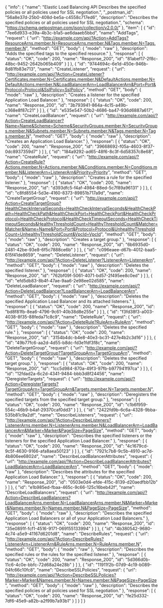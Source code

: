 {
  "info": {
    "name": "Elastic Load Balancing API Describes the specified policies or all policies used for SSL negotiation.",
    "_postman_id": "56a8e37d-25b0-408d-be5a-c4558c717ed6",
    "description": "Describes the specified policies or all policies used for SSL negotiation.",
    "schema": "https://schema.getpostman.com/json/collection/v2.0.0/"
  },
  "item": [
    {
      "id": "7ee6d933-e39a-4b3c-b1a5-ae6daaeb5bbd",
      "name": "AddTags",
      "request": {
        "url": "http://example.com/api/?Action=AddTags?ResourceArns.member.N=ResourceArns.member.N&Tags.member.N=Tags.member.N",
        "method": "GET",
        "body": {
          "mode": "raw"
        },
        "description": "Adds the specified tags to the specified resource."
      },
      "response": [
        {
          "status": "OK",
          "code": 200,
          "name": "Response_200",
          "id": "81abef17-2f8c-48bc-9452-2642b065b409"
        }
      ]
    },
    {
      "id": "9744694c-6e1d-450e-946b-8d81fb83e713",
      "name": "CreateListener",
      "request": {
        "url": "http://example.com/api/?Action=CreateListener?Certificates.member.N=Certificates.member.N&DefaultActions.member.N=DefaultActions.member.N&LoadBalancerArn=LoadBalancerArn&Port=Port&Protocol=Protocol&SslPolicy=SslPolicy",
        "method": "GET",
        "body": {
          "mode": "raw"
        },
        "description": "Creates a listener for the specified Application Load Balancer."
      },
      "response": [
        {
          "status": "OK",
          "code": 200,
          "name": "Response_200",
          "id": "3b793941-864a-4c15-a49b-c368e8f87c21"
        }
      ]
    },
    {
      "id": "e535e547-50b2-4686-ba47-936d6887a617",
      "name": "CreateLoadBalancer",
      "request": {
        "url": "http://example.com/api/?Action=CreateLoadBalancer?Name=Name&Scheme=Scheme&SecurityGroups.member.N=SecurityGroups.member.N&Subnets.member.N=Subnets.member.N&Tags.member.N=Tags.member.N",
        "method": "GET",
        "body": {
          "mode": "raw"
        },
        "description": "Creates an Application Load Balancer."
      },
      "response": [
        {
          "status": "OK",
          "code": 200,
          "name": "Response_200",
          "id": "39668692-f05a-4603-8f37-0dc8937359d7"
        }
      ]
    },
    {
      "id": "184a9292-ad65-48f6-8c3f-6d58357c8e68",
      "name": "CreateRule",
      "request": {
        "url": "http://example.com/api/?Action=CreateRule?Actions.member.N=Actions.member.N&Conditions.member.N=Conditions.member.N&ListenerArn=ListenerArn&Priority=Priority",
        "method": "GET",
        "body": {
          "mode": "raw"
        },
        "description": "Creates a rule for the specified listener."
      },
      "response": [
        {
          "status": "OK",
          "code": 200,
          "name": "Response_200",
          "id": "d393dfc5-f4af-4984-88ed-5c7f89a96131"
        }
      ]
    },
    {
      "id": "c8fd8554-5d3e-4160-8373-89851b717a9d",
      "name": "CreateTargetGroup",
      "request": {
        "url": "http://example.com/api/?Action=CreateTargetGroup?HealthCheckIntervalSeconds=HealthCheckIntervalSeconds&HealthCheckPath=HealthCheckPath&HealthCheckPort=HealthCheckPort&HealthCheckProtocol=HealthCheckProtocol&HealthCheckTimeoutSeconds=HealthCheckTimeoutSeconds&HealthyThresholdCount=HealthyThresholdCount&Matcher=Matcher&Name=Name&Port=Port&Protocol=Protocol&UnhealthyThresholdCount=UnhealthyThresholdCount&VpcId=VpcId",
        "method": "GET",
        "body": {
          "mode": "raw"
        },
        "description": "Creates a target group."
      },
      "response": [
        {
          "status": "OK",
          "code": 200,
          "name": "Response_200",
          "id": "6b6935d0-2481-42be-93e8-6f5c7888ce6b"
        }
      ]
    },
    {
      "id": "c096eaee-d67b-4012-baa5-615f41de8659",
      "name": "DeleteListener",
      "request": {
        "url": "http://example.com/api/?Action=DeleteListener?ListenerArn=ListenerArn",
        "method": "GET",
        "body": {
          "mode": "raw"
        },
        "description": "Deletes the specified listener."
      },
      "response": [
        {
          "status": "OK",
          "code": 200,
          "name": "Response_200",
          "id": "762bf09f-5061-4071-bd57-2f495ee8c0ed"
        }
      ]
    },
    {
      "id": "efd5db83-8b4f-47ae-9aa6-2e98ee02d585",
      "name": "DeleteLoadBalancer",
      "request": {
        "url": "http://example.com/api/?Action=DeleteLoadBalancer?LoadBalancerArn=LoadBalancerArn",
        "method": "GET",
        "body": {
          "mode": "raw"
        },
        "description": "Deletes the specified Application Load Balancer and its attached listeners."
      },
      "response": [
        {
          "status": "OK",
          "code": 200,
          "name": "Response_200",
          "id": "bd8f81fb-8ea6-4796-9c61-40b38d8e255e"
        }
      ]
    },
    {
      "id": "f3fd38f3-a003-4038-8f35-88feda71c8c9",
      "name": "DeleteRule",
      "request": {
        "url": "http://example.com/api/?Action=DeleteRule?RuleArn=RuleArn",
        "method": "GET",
        "body": {
          "mode": "raw"
        },
        "description": "Deletes the specified rule."
      },
      "response": [
        {
          "status": "OK",
          "code": 200,
          "name": "Response_200",
          "id": "3154b4dc-b4e8-40e3-bc31-427e4b2c3d16"
        }
      ]
    },
    {
      "id": "49b77fc6-aa2d-4d55-b8dc-fd3e1fdf3f8c",
      "name": "DeleteTargetGroup",
      "request": {
        "url": "http://example.com/api/?Action=DeleteTargetGroup?TargetGroupArn=TargetGroupArn",
        "method": "GET",
        "body": {
          "mode": "raw"
        },
        "description": "Deletes the specified target group."
      },
      "response": [
        {
          "status": "OK",
          "code": 200,
          "name": "Response_200",
          "id": "1cc5d984-870a-49f3-97fb-b977941f97ca"
        }
      ]
    },
    {
      "id": "12fdad2a-6c2d-4341-9484-bbb3d8f24456",
      "name": "DeregisterTargets",
      "request": {
        "url": "http://example.com/api/?Action=DeregisterTargets?TargetGroupArn=TargetGroupArn&Targets.member.N=Targets.member.N",
        "method": "GET",
        "body": {
          "mode": "raw"
        },
        "description": "Deregisters the specified targets from the specified target group."
      },
      "response": [
        {
          "status": "OK",
          "code": 200,
          "name": "Response_200",
          "id": "c1b6f959-554c-46b9-b4af-29370caf0dd3"
        }
      ]
    },
    {
      "id": "2422fd9b-6c6a-4328-9bba-535b81c9a2df",
      "name": "DescribeListeners",
      "request": {
        "url": "http://example.com/api/?Action=DescribeListeners?ListenerArns.member.N=ListenerArns.member.N&LoadBalancerArn=LoadBalancerArn&Marker=Marker&PageSize=PageSize",
        "method": "GET",
        "body": {
          "mode": "raw"
        },
        "description": "Describes the specified listeners or the listeners for the specified Application Load Balancer."
      },
      "response": [
        {
          "status": "OK",
          "code": 200,
          "name": "Response_200",
          "id": "4c1679cd-9c5f-4630-9166-afa8aea50123"
        }
      ]
    },
    {
      "id": "7921c7b8-9c5b-4910-ac7d-4b806ee6802d",
      "name": "DescribeLoadBalancerAttributes",
      "request": {
        "url": "http://example.com/api/?Action=DescribeLoadBalancerAttributes?LoadBalancerArn=LoadBalancerArn",
        "method": "GET",
        "body": {
          "mode": "raw"
        },
        "description": "Describes the attributes for the specified Application Load Balancer."
      },
      "response": [
        {
          "status": "OK",
          "code": 200,
          "name": "Response_200",
          "id": "0503e0d4-efde-415c-8139-d20aedfbb12b"
        }
      ]
    },
    {
      "id": "e1b985ed-fbaa-465c-9c66-125c16beb42f",
      "name": "DescribeLoadBalancers",
      "request": {
        "url": "http://example.com/api/?Action=DescribeLoadBalancers?LoadBalancerArns.member.N=LoadBalancerArns.member.N&Marker=Marker&Names.member.N=Names.member.N&PageSize=PageSize",
        "method": "GET",
        "body": {
          "mode": "raw"
        },
        "description": "Describes the specified Application Load Balancers or all of your Application Load Balancers."
      },
      "response": [
        {
          "status": "OK",
          "code": 200,
          "name": "Response_200",
          "id": "35e0891f-fcf1-4516-9171-069155133994"
        }
      ]
    },
    {
      "id": "4b380542-9680-4c74-a5e9-41167d6201d8",
      "name": "DescribeRules",
      "request": {
        "url": "http://example.com/api/?Action=DescribeRules?ListenerArn=ListenerArn&RuleArns.member.N=RuleArns.member.N",
        "method": "GET",
        "body": {
          "mode": "raw"
        },
        "description": "Describes the specified rules or the rules for the specified listener."
      },
      "response": [
        {
          "status": "OK",
          "code": 200,
          "name": "Response_200",
          "id": "5d366d0b-11c6-4c0e-bbfc-72d68a24e28b"
        }
      ]
    },
    {
      "id": "11911f2b-07d9-4c19-b089-04fc66c10fc8",
      "name": "DescribeSSLPolicies",
      "request": {
        "url": "http://example.com/api/?Action=DescribeSSLPolicies?Marker=Marker&Names.member.N=Names.member.N&PageSize=PageSize",
        "method": "GET",
        "body": {
          "mode": "raw"
        },
        "description": "Describes the specified policies or all policies used for SSL negotiation."
      },
      "response": [
        {
          "status": "OK",
          "code": 200,
          "name": "Response_200",
          "id": "fe25d332-7df6-45e9-a82b-a2f99b7a93b1"
        }
      ]
    }
  ]
}